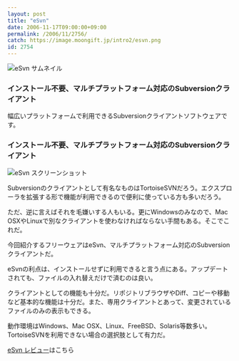 ```yaml
---
layout: post
title: "eSvn"
date: 2006-11-17T09:00:00+09:00
permalink: /2006/11/2756/
catch: https://image.moongift.jp/intro2/esvn.png
id: 2754
---
```

 ![eSvn サムネイル](https://image.moongift.jp/intro2/esvn.t.png "eSvn サムネイル")
  

### インストール不要、マルチプラットフォーム対応のSubversionクライアント
  
幅広いプラットフォームで利用できるSubversionクライアントソフトウェアです。  
<!--more-->  

### インストール不要、マルチプラットフォーム対応のSubversionクライアント
  

![eSvn スクリーンショット](https://image.moongift.jp/intro2/esvn.png "eSvn スクリーンショット")

  

Subversionのクライアントとして有名なものはTortoiseSVNだろう。エクスプローラを拡張する形で機能が利用できるので便利に使っている方も多いだろう。

  

ただ、逆に言えばそれを毛嫌いする人もいる。更にWindowsのみなので、Mac OSXやLinuxで別なクライアントを使わなければならない手間もある。そこでこれだ。

  

今回紹介するフリーウェアはeSvn、マルチプラットフォーム対応のSubversionクライアントだ。

  

eSvnの利点は、インストールせずに利用できると言う点にある。アップデートされても、ファイルの入れ替えだけで済むのは良い。

  

クライアントとしての機能も十分だ。リポジトリブラウザやDiff、コピーや移動など基本的な機能は十分だ。また、専用クライアントとあって、変更されているファイルのみの表示もできる。

  

動作環境はWindows、Mac OSX、Linux、FreeBSD、Solaris等数多い。TortoiseSVNを利用できない場合の選択肢として有力だ。

  

[eSvn レビュー](http://oss.moongift.jp/review/i-2757.html)はこちら

